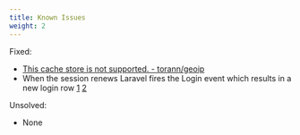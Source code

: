 ```yaml
---
title: Known Issues
weight: 2
---
```


Fixed:

- [This cache store is not supported. - torann/geoip](https://github.com/Torann/laravel-geoip/issues/147#issuecomment-528414630)
- When the session renews Laravel fires the Login event which results in a new login row [1](https://github.com/rappasoft/laravel-authentication-log/issues/13) [2](https://rappasoft.com/docs/laravel-authentication-log/v1/start/configuration#user-content-example-event-override)

Unsolved:

- None

